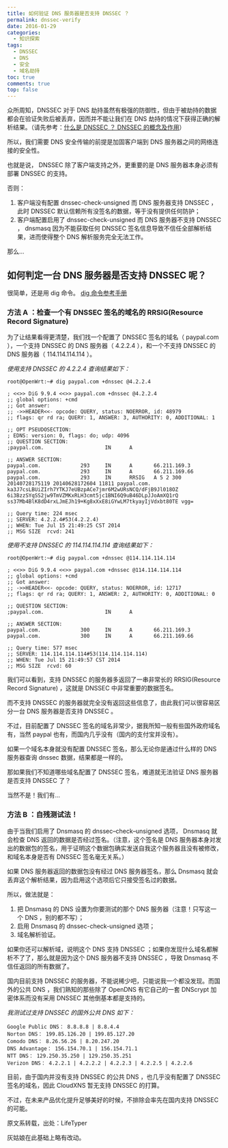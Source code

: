 ```yaml
---
title: 如何验证 DNS 服务器是否支持 DNSSEC ？
permalink: dnssec-verify
date: 2016-01-29
categories: 
  - 知识探索
tags: 
  - DNSSEC
  - DNS
  - 安全
  - 域名劫持
toc: true
comments: true
top: false
---
```


众所周知，DNSSEC 对于 DNS 劫持虽然有极强的防御性，但由于被劫持的数据都会在验证失败后被丢弃，因而并不能让我们在 DNS 劫持的情况下获得正确的解析结果。（请先参考：[什么是 DNSSEC ？ DNSSEC 的概念及作用](/2016/dnssec/)）

所以，我们需要 DNS 安全传输的前提是加固客户端到 DNS 服务器之间的网络连接的安全性。

也就是说， DNSSEC 除了客户端支持之外，更重要的是 DNS 服务器本身必须有部署 DNSSEC 的支持。

否则：

1. 客户端没有配置 dnssec-check-unsigned 而 DNS 服务器支持 DNSSEC ，此时 DNSSEC 默认信赖所有没签名的数据，等于没有提供任何防护；
2. 客户端配置启用了 dnssec-check-unsigned 而 DNS 服务器不支持 DNSSEC ， dnsmasq 因为不能获取任何 DNSSEC 签名信息导致不信任全部解析结果，进而使得整个 DNS 解析服务完全无法工作。

那么...

<!--more-->

## 如何判定一台 DNS 服务器是否支持 DNSSEC 呢？

很简单，还是用 dig 命令。 [dig 命令参考手册](http://linux.51yip.com/search/dig)

### 方法 A ：检查一个有 DNSSEC 签名的域名的 RRSIG(Resource Record Signature)

为了让结果看得更清楚，我们找一个配置了 DNSSEC 签名的域名（ paypal.com ），一个支持 DNSSEC 的 DNS 服务器（ 4.2.2.4 ），和一个不支持  DNSSEC 的 DNS 服务器（ 114.114.114.114 ）。

_使用支持 DNSSEC 的 4.2.2.4 查询结果如下：_

```
root@OpenWrt:~# dig paypal.com +dnssec @4.2.2.4

; <<>> DiG 9.9.4 <<>> paypal.com +dnssec @4.2.2.4
;; global options: +cmd
;; Got answer:
;; ->>HEADER<<- opcode: QUERY, status: NOERROR, id: 48979
;; flags: qr rd ra; QUERY: 1, ANSWER: 3, AUTHORITY: 0, ADDITIONAL: 1

;; OPT PSEUDOSECTION:
; EDNS: version: 0, flags: do; udp: 4096
;; QUESTION SECTION:
;paypal.com.                    IN      A

;; ANSWER SECTION:
paypal.com.             293     IN      A       66.211.169.3
paypal.com.             293     IN      A       66.211.169.66
paypal.com.             293     IN      RRSIG   A 5 2 300 20140728175119 20140628172604 11811 paypal.com. ka3J7csLBUiZIrh7YTKJ7eUBzpACe7jmr6M2wURsNCQ/dFjB9Jl018OZ 6i3BzzSYqSS2jw9TmVZMKxRLH3cmt5jc1BNI6Q9uB46DLpJJoAmXQ1rQ ss37Mb4BlK8dD4rxLJmEJh19+Kg8xXxE8iGYwLM7tkyayIjVdxbt80TE vgg=

;; Query time: 224 msec
;; SERVER: 4.2.2.4#53(4.2.2.4)
;; WHEN: Tue Jul 15 21:49:25 CST 2014
;; MSG SIZE  rcvd: 241
```

_使用不支持 DNSSEC 的 114.114.114.114 查询结果如下：_

```
root@OpenWrt:~# dig paypal.com +dnssec @114.114.114.114

; <<>> DiG 9.9.4 <<>> paypal.com +dnssec @114.114.114.114
;; global options: +cmd
;; Got answer:
;; ->>HEADER<<- opcode: QUERY, status: NOERROR, id: 12717
;; flags: qr rd ra; QUERY: 1, ANSWER: 2, AUTHORITY: 0, ADDITIONAL: 0

;; QUESTION SECTION:
;paypal.com.                    IN      A

;; ANSWER SECTION:
paypal.com.             300     IN      A       66.211.169.3
paypal.com.             300     IN      A       66.211.169.66

;; Query time: 577 msec
;; SERVER: 114.114.114.114#53(114.114.114.114)
;; WHEN: Tue Jul 15 21:49:57 CST 2014
;; MSG SIZE  rcvd: 60
```

我们可以看到，支持 DNSSEC 的服务器多返回了一串非常长的 RRSIG(Resource Record Signature) ，这就是 DNSSEC 中非常重要的数据签名。

而不支持 DNSSEC 的服务器就完全没有返回这些信息了，由此我们可以很容易区分一台 DNS 服务器是否支持 DNSSEC 。

不过，目前配置了 DNSSEC 签名的域名非常少，据我所知一般有些国外政府域名有，当然 paypal 也有，而国内几乎没有（国内的支付宝并没有）。

如果一个域名本身就没有配置 DNSSEC 签名，那么无论你是通过什么样的 DNS 服务器查询 dnssec 数据，结果都是一样的。

那如果我们不知道哪些域名配置了 DNSSEC 签名，难道就无法验证 DNS 服务器是否支持 DNSSEC 了？

当然不是！我们有...

### 方法 B ：自残测试法！

由于当我们启用了 Dnsmasq 的 dnssec–check–unsigned 选项， Dnsmasq 就会检查 DNS 返回的数据是否经过签名。（注意，这个签名是 DNS 服务器本身对发出的数据包的签名，用于证明这个数据包确实发送自我这个服务器且没有被修改，和域名本身是否有 DNSSEC 签名毫无关系。）

如果 DNS 服务器返回的数据包没有经过 DNS 服务器签名，那么 Dnsmasq 就会丢弃这个解析结果，因为启用这个选项后它只接受签名过的数据。

所以，做法就是：

1. 把 Dnsmasq 的 DNS 设置为你要测试的那个 DNS 服务器（注意！只写这一个 DNS ，别的都不写）；
2. 启用 Dnsmasq 的 dnssec-check-unsigned 选项；
3. 域名解析验证。

如果你还可以解析域，说明这个 DNS 支持 DNSSEC ；如果你发现什么域名都解析不了了，那么就是因为这个 DNS 服务器不支持 DNSSEC ，导致 Dnsmasq 不信任返回的所有数据了。

国内目前支持 DNSSEC 的服务器，不能说稀少吧，只能说我一个都没发现。而国外的公共 DNS ，我们熟知的那些除了 OpenDNS 有它自己的一套 DNScrypt 加密体系而没有采用 DNSSEC 其他倒基本都是支持的。

_我测试过支持 DNSSEC 的国外公共 DNS 如下：_

```
Google Public DNS： 8.8.8.8 | 8.8.4.4
Norton DNS： 199.85.126.20 | 199.85.127.20
Comodo DNS： 8.26.56.26 | 8.20.247.20
DNS Advantage： 156.154.70.1 | 156.154.71.1
NTT DNS： 129.250.35.250 | 129.250.35.251
Verizon DNS： 4.2.2.1 | 4.2.2.2 | 4.2.2.3 | 4.2.2.5 | 4.2.2.6
```

目前，由于国内并没有支持 DNSSEC 的公共 DNS ，也几乎没有配置了 DNSSEC 签名的域名，因此 CloudXNS 暂无支持 DNSSEC 的打算。

不过，在未来产品优化提升足够美好的时候，不排除会率先在国内支持 DNSSEC 的可能。

原文系转载，出处：LifeTyper

灰姑娘在此基础上略有改动。